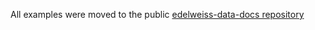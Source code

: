 All examples were moved to the public [edelweiss-data-docs repository](https://github.com/DouglasConnect/edelweiss-data-docs/tree/master/example-notebooks)